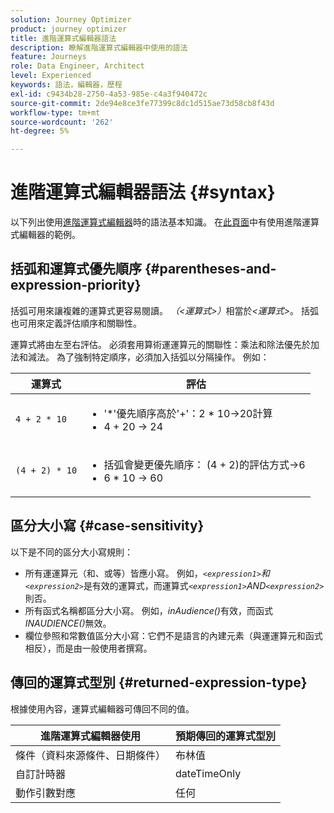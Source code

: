 ```yaml
---
solution: Journey Optimizer
product: journey optimizer
title: 進階運算式編輯器語法
description: 瞭解進階運算式編輯器中使用的語法
feature: Journeys
role: Data Engineer, Architect
level: Experienced
keywords: 語法，編輯器，歷程
exl-id: c9434b28-2750-4a53-985e-c4a3f940472c
source-git-commit: 2de94e8ce3fe77399c8dc1d515ae73d58cb8f43d
workflow-type: tm+mt
source-wordcount: '262'
ht-degree: 5%

---
```


# 進階運算式編輯器語法 {#syntax}

以下列出使用[進階運算式編輯器](expressionadvanced.md)時的語法基本知識。 在[此頁面](advanced-editor-use-cases.md)中有使用進階運算式編輯器的範例。

## 括弧和運算式優先順序 {#parentheses-and-expression-priority}

括弧可用來讓複雜的運算式更容易閱讀。 _（&lt;運算式>）_&#x200B;相當於&#x200B;_&lt;運算式>_。 括弧也可用來定義評估順序和關聯性。

運算式將由左至右評估。 必須套用算術運運算元的關聯性：乘法和除法優先於加法和減法。 為了強制特定順序，必須加入括弧以分隔操作。 例如：

<!--```5 + 2 * 10 = 25, and (5 + 2) * 10 = 70```-->

| 運算式 | 評估 |
|--- |--- |
| `4 + 2 * 10` | <ul><li>&#39;*&#39;優先順序高於&#39;+&#39;：2 * 10→20計算</li><li>4 + 20 → 24</li></ul> |
| `(4 + 2) * 10` | <ul><li>括弧會變更優先順序： (4 + 2)的評估方式→6</li><li> 6 * 10 → 60</li></ul> |

## 區分大小寫 {#case-sensitivity}

以下是不同的區分大小寫規則：

* 所有運運算元（和、或等）皆應小寫。 例如，_`<expression1>`和`<expression2>`_&#x200B;是有效的運算式，而運算式&#x200B;_`<expression1>`AND`<expression2>`_&#x200B;則否。
* 所有函式名稱都區分大小寫。 例如，_inAudience()_&#x200B;有效，而函式&#x200B;_INAUDIENCE()_&#x200B;無效。
* 欄位參照和常數值區分大小寫：它們不是語言的內建元素（與運運算元和函式相反），而是由一般使用者撰寫。

## 傳回的運算式型別 {#returned-expression-type}

根據使用內容，運算式編輯器可傳回不同的值。

| 進階運算式編輯器使用 | 預期傳回的運算式型別 |
|--- |--- |
| 條件（資料來源條件、日期條件） | 布林值 |
| 自訂計時器 | dateTimeOnly |
| 動作引數對應 | 任何 |
